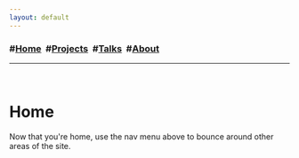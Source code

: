 ```yaml
---
layout: default
---
```

<h3>#<a href="/index">Home</a>&nbsp; #<a href="/projects">Projects</a>&nbsp; #<a href="/talks">Talks</a>&nbsp; #<a href="/about">About</a></h3>
<hr>
<div class="blurb">
	<br>
	<h1>Home</h1>
	<p>Now that you're home, use the nav menu above to bounce around other areas of the site.</p>
</div>
